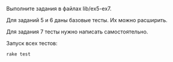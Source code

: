 Выполните задания в файлах lib/ex5-ex7.

Для заданий 5 и 6 даны базовые тесты. Их можно расширить.

Для задания 7 тесты нужно написать самостоятельно.

Запуск всех тестов:

```rake test```